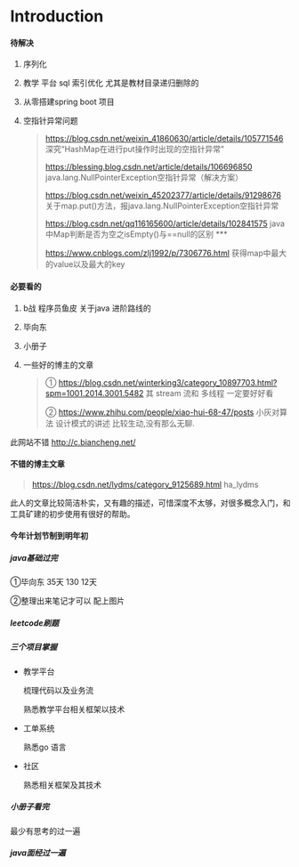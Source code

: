 # Introduction

#### 待解决

1. 序列化

2. 教学 平台 sql 索引优化  尤其是教材目录递归删除的

3. 从零搭建spring boot 项目 

4. 空指针异常问题

   >https://blog.csdn.net/weixin_41860630/article/details/105771546  深究“HashMap在进行put操作时出现的空指针异常” 
   >
   >https://blessing.blog.csdn.net/article/details/106696850     java.lang.NullPointerException空指针异常（解决方案） 
   >
   >https://blog.csdn.net/weixin_45202377/article/details/91298676   关于map.put()方法，报java.lang.NullPointerException空指针异常 
   >
   >https://blog.csdn.net/qq116165600/article/details/102841575   java中Map判断是否为空之isEmpty()与==null的区别 *** 
   >
   >https://www.cnblogs.com/zlj1992/p/7306776.html  获得map中最大的value以及最大的key

#### 必要看的

1. b战 程序员鱼皮 关于java 进阶路线的

2. 毕向东

3. 小册子

4. 一些好的博主的文章

   >① https://blog.csdn.net/winterking3/category_10897703.html?spm=1001.2014.3001.5482  其 stream 流和 多线程 一定要好好看
   >
   >② https://www.zhihu.com/people/xiao-hui-68-47/posts 小灰对算法 设计模式的讲述 比较生动,没有那么无聊.

此网站不错 http://c.biancheng.net/

#### 不错的博主文章

>https://blog.csdn.net/lydms/category_9125689.html    ha_lydms

此人的文章比较简洁朴实，又有趣的描述，可惜深度不太够，对很多概念入门，和工具矿建的初步使用有很好的帮助。



#### 今年计划节制到明年初

##### java基础过完  

①毕向东 35天 130 12天 

②整理出来笔记才可以 配上图片

##### leetcode刷题

##### 三个项目掌握

- 教学平台

  梳理代码以及业务流

  熟悉教学平台相关框架以技术

- 工单系统

  熟悉go 语言 

- 社区

  熟悉相关框架及其技术

##### 小册子看完

最少有思考的过一遍

##### java面经过一遍

